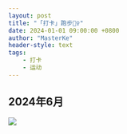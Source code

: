 ```yaml
---
layout: post
title: "「打卡」跑步🏃‍♀️"
date: 2024-01-01 09:00:00 +0800
author: "MasterKe"
header-style: text
tags:
    - 打卡
    - 运动
---
```


## 2024年6月
![](https://masterke-picture.oss-cn-hangzhou.aliyuncs.com/2024/07/03/1719971308.png)